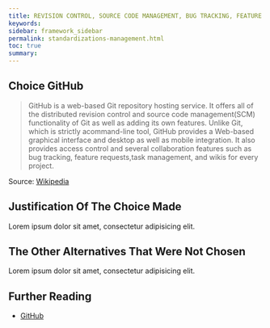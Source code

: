 ```yaml
---
title: REVISION CONTROL, SOURCE CODE MANAGEMENT, BUG TRACKING, FEATURE REQUESTS, TASK MANAGEMENT AND DOCUMENTATION
keywords:
sidebar: framework_sidebar
permalink: standardizations-management.html
toc: true
summary:
---
```


## Choice GitHub
> GitHub is a web-based Git repository hosting service. It offers all of the distributed revision control and source code management(SCM) functionality of Git as well as adding its own features. Unlike Git, which is strictly acommand-line tool, GitHub provides a Web-based graphical interface and desktop as well as mobile integration. It also provides access control and several collaboration features such as bug tracking, feature requests,task management, and wikis for every project.

Source: [Wikipedia](https://en.wikipedia.org/wiki/GitHub)

## Justification Of The Choice Made
Lorem ipsum dolor sit amet, consectetur adipisicing elit.

## The Other Alternatives That Were Not Chosen
Lorem ipsum dolor sit amet, consectetur adipisicing elit.

## Further Reading
* [GitHub](https://github.com)
